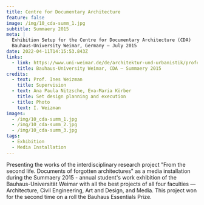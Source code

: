 ```yaml
---
title: Centre for Documentary Architecture
feature: false
image: /img/10_cda-summ_1.jpg
subtitle: Summaery 2015
meta: |
  Exhibition Setup for the Centre for Documentary Architecture (CDA)
  Bauhaus-University Weimar, Germany – July 2015
date: 2022-04-11T14:15:53.843Z
links:
  - link: https://www.uni-weimar.de/de/architektur-und-urbanistik/professuren/architekturtheorie/centre-for-documentary-architecture/
    title: Bauhaus-University Weimar, CDA – Summaery 2015
credits:
  - text: Prof. Ines Weizman
    title: Supervision
  - text: Ana Paula Nitzsche, Eva-Maria Körber
    title: Set design planning and execution
  - title: Photo
    text: I. Weizman
images:
  - /img/10_cda-summ_1.jpg
  - /img/10_cda-summ_2.jpg
  - /img/10_cda-summ_3.jpg
tags:
  - Exhibition
  - Media Installation
---
```

Presenting the works of the interdisciplinary research project "From the second life. Documents of forgotten architectures" as a media installation during the Summaery 2015 - annual student's work exhibition of the Bauhaus-Universität Weimar with all the best projects of all four faculties — Architecture, Civil Engineering, Art and Design, and Media. This project won for the second time on a roll the Bauhaus Essentials Prize.